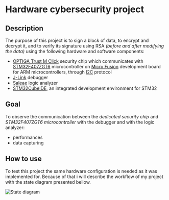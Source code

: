 # Hardware cybersecurity project

## Description

The purpose of this project is to sign a block of data, to encrypt and decrypt it, and to verify its signature using RSA *(before and after modifying the data)* using the following hardware and software components:

* [OPTIGA Trust M Click](https://www.mikroe.com/trust-m-click) security chip which communicates with [STM32F407ZGT6](https://www.st.com/en/microcontrollers-microprocessors/stm32f407-417.html) microcontroller on [Micro Fusion](https://www.mikroe.com/fusion-for-arm) development board for ARM microcontrollers, through [I2C](https://github.com/Infineon/optiga-trust-m/blob/develop/documents/Infineon_I2C_Protocol_v2.03.pdf) protocol
* [J-Link](https://www.segger.com/products/debug-probes/j-link/) debugger
* [Saleae](https://www.saleae.com/) logic analyzer
* [STM32CubeIDE](https://www.st.com/en/development-tools/stm32cubeide.html), an integrated development environment for STM32

## Goal

To observe the communication between the *dedicated security chip* and *STM32F407ZGT6 microcontroller* with the debugger and with the logic analyzer:

* performances
* data capturing

## How to use

To test this project the same hardware configuration is needed as it was implemented for. Because of that i will describe the workflow of my project with the state diagram presented bellow.

![State diagram](https://github.com/user-attachments/assets/10fd0850-e942-4b74-a56e-59c1f88e86a7)
